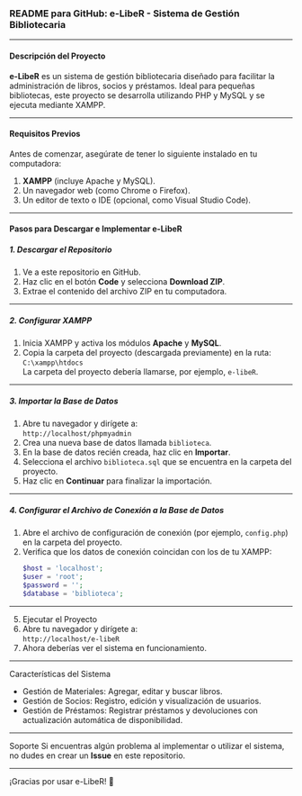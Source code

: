 ### README para GitHub: **e-LibeR - Sistema de Gestión Bibliotecaria**

---

#### **Descripción del Proyecto**
**e-LibeR** es un sistema de gestión bibliotecaria diseñado para facilitar la administración de libros, socios y préstamos. Ideal para pequeñas bibliotecas, este proyecto se desarrolla utilizando PHP y MySQL y se ejecuta mediante XAMPP.

---

#### **Requisitos Previos**
Antes de comenzar, asegúrate de tener lo siguiente instalado en tu computadora:

1. **XAMPP** (incluye Apache y MySQL).
2. Un navegador web (como Chrome o Firefox).
3. Un editor de texto o IDE (opcional, como Visual Studio Code).

---

#### **Pasos para Descargar e Implementar e-LibeR**

##### 1. **Descargar el Repositorio**
1. Ve a este repositorio en GitHub.
2. Haz clic en el botón **Code** y selecciona **Download ZIP**.
3. Extrae el contenido del archivo ZIP en tu computadora.

---

##### 2. **Configurar XAMPP**
1. Inicia XAMPP y activa los módulos **Apache** y **MySQL**.
2. Copia la carpeta del proyecto (descargada previamente) en la ruta:  
   `C:\xampp\htdocs`  
   La carpeta del proyecto debería llamarse, por ejemplo, `e-libeR`.

---

##### 3. **Importar la Base de Datos**
1. Abre tu navegador y dirígete a:  
   `http://localhost/phpmyadmin`
2. Crea una nueva base de datos llamada `biblioteca`.
3. En la base de datos recién creada, haz clic en **Importar**.
4. Selecciona el archivo `biblioteca.sql` que se encuentra en la carpeta del proyecto.
5. Haz clic en **Continuar** para finalizar la importación.

---

##### 4. **Configurar el Archivo de Conexión a la Base de Datos**
1. Abre el archivo de configuración de conexión (por ejemplo, `config.php`) en la carpeta del proyecto.
2. Verifica que los datos de conexión coincidan con los de tu XAMPP:
   ```php
   $host = 'localhost';
   $user = 'root';
   $password = '';
   $database = 'biblioteca';
   ```

---

5. Ejecutar el Proyecto
1. Abre tu navegador y dirígete a:  
   `http://localhost/e-libeR`
2. Ahora deberías ver el sistema en funcionamiento.

---

Características del Sistema
- Gestión de Materiales: Agregar, editar y buscar libros.
- Gestión de Socios: Registro, edición y visualización de usuarios.
- Gestión de Préstamos: Registrar préstamos y devoluciones con actualización automática de disponibilidad.

---

Soporte
Si encuentras algún problema al implementar o utilizar el sistema, no dudes en crear un **Issue** en este repositorio.

---

¡Gracias por usar e-LibeR! 🚀
